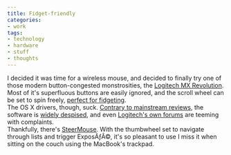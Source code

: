 ```yaml
---
title: Fidget-friendly
categories:
- work
tags:
- technology
- hardware
- stuff
- thoughts
---
```


I decided it was time for a wireless mouse, and decided to finally try one of those modern button-congested monstrosities, the [Logitech MX Revolution][1].  Most of it's superfluous buttons are easily ignored, and the scroll wheel can be set to spin freely, [perfect for fidgeting][2].  
The OS X drivers, though, suck.  [Contrary to mainstream reviews][3], the software is [widely despised][4], and even [Logitech's own forums][5] are teeming with complaints.  
Thankfully, there's [SteerMouse][6].  With the thumbwheel set to navigate through lists and trigger ExposÃƒÂ©, it's so pleasant to use I miss it when sitting on the couch using the MacBook's trackpad.

   [1]: http://www.amazon.com/Logitech-Revolution-Cordless-Laser-Mouse/dp/B000HCT12O/phobia-20
   [2]: http://boren.nu/archives/2006/09/20/im-scrolling-awaaay-set-frictionless-mode-on-the-microgear/
   [3]: http://theory.isthereason.com/?p=1429
   [4]: http://www.macupdate.com/reviews.php?id=8154
   [5]: http://forums.logitech.com/logitech/board/message?board.id=software_mice&message.id=1651
   [6]: http://plentycom.jp/en/steermouse/


